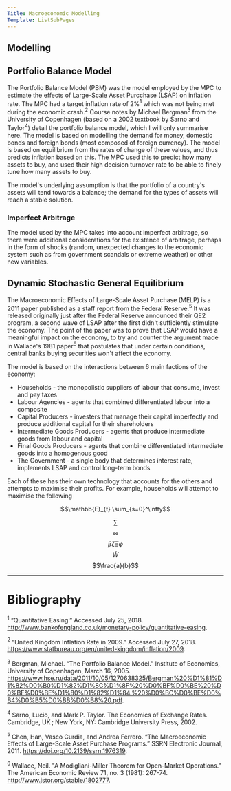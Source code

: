 ```yaml
---
Title: Macroeconomic Modelling
Template: ListSubPages
---
```


## Modelling

## Portfolio Balance Model

The Portfolio Balance Model (PBM) was the model employed by the MPC to estimate the effects of Large-Scale Asset Purcchase (LSAP) on inflation rate. The MPC had a target inflation rate of 2%$^1$ which was not being met during the economic crash.$^2$ Course notes by Michael Bergman$^3$ from the University of Copenhagen (based on a 2002 textbook by Sarno and Taylor$^4$) detail the portfolio balance model, which I will only summarise here. The model is based on modelling the demand for money, domestic bonds and foreign bonds (most composed of foreign currency). The model is based on equilibrium from the rates of change of these values, and thus predicts inflation based on this. The MPC used this to predict how many assets to buy, and used their high decision turnover rate to be able to finely tune how many assets to buy.

The model's underlying assumption is that the portfolio of a country's assets will tend towards a balance; the demand for the types of assets will reach a stable solution.

### Imperfect Arbitrage

The model used by the MPC takes into account imperfect arbitrage, so there were additional considerations for the existence of arbitrage, perhaps in the form of shocks (random, unexpected changes to the economic system such as from government scandals or extreme weather) or other new variables.

## Dynamic Stochastic General Equilibrium

The Macroeconomic Effects of Large-Scale Asset Purchase (MELP) is a 2011 paper published as a staff report from the Federal Reserve.$^5$ It was released originally just after the Federal Reserve announced their QE2 program, a second wave of LSAP after the first didn't sufficiently stimulate the economy. The point of the paper was to prove that LSAP would have a meaningful impact on the economy, to try and counter the argument made in Wallace's 1981 paper$^6$ that postulates that under certain conditions, central banks buying securities won't affect the economy.

The model is based on the interactions between 6 main factions of the economy:
* Households - the monopolistic suppliers of labour that consume, invest and pay taxes
* Labour Agencies - agents that combined differentiated labour into a composite
* Capital Producers - investers that manage their capital imperfectly and produce additional capital for their shareholders
* Intermediate Goods Producers - agents that produce intermediate goods from labour and capital
* Final Goods Producers - agents that combine differentiated intermediate goods into a homogenous good
* The Government - a single body that determines interest rate, implements LSAP and control long-term bonds

Each of these has their own technology that accounts for the others and attempts to maximise their profits. For example, households will attempt to maximise the following

$$\mathbb{E}_{t} \sum_{s=0}^\infty$$

$$\sum$$
$$\infty$$
$$\beta\zeta\Xi\varphi$$
$$\tilde{W}$$
$$\frac{a}{b}$$

---
# Bibliography

$^1$ “Quantitative Easing.” Accessed July 25, 2018. http://www.bankofengland.co.uk/monetary-policy/quantitative-easing.

$^2$ “United Kingdom Inflation Rate in 2009.” Accessed July 27, 2018. https://www.statbureau.org/en/united-kingdom/inflation/2009.

$^3$ Bergman, Michael. “The Portfolio Balance Model.” Institute of Economics, University of Copenhagen, March 16, 2005. https://www.hse.ru/data/2011/10/05/1270638325/Bergman%20%D1%81%D1%82%D0%B0%D1%82%D1%8C%D1%8F%20%D0%BF%D0%BE%20%D0%BF%D0%BE%D1%80%D1%82%D1%84.%20%D0%BC%D0%BE%D0%B4%D0%B5%D0%BB%D0%B8%20.pdf.

$^4$ Sarno, Lucio, and Mark P. Taylor. The Economics of Exchange Rates. Cambridge, UK ; New York, NY: Cambridge University Press, 2002.

$^5$ Chen, Han, Vasco Curdia, and Andrea Ferrero. “The Macroeconomic Effects of Large-Scale Asset Purchase Programs.” SSRN Electronic Journal, 2011. https://doi.org/10.2139/ssrn.1976319.

$^6$ Wallace, Neil. "A Modigliani-Miller Theorem for Open-Market Operations." The American Economic Review 71, no. 3 (1981): 267-74. http://www.jstor.org/stable/1802777.
